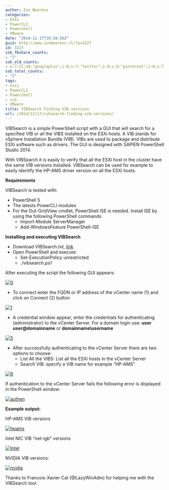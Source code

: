 ```yaml
---
author: Ivo Beerens
categories:
- ESXi
- PowerCLI
- Powershell
- VMware
date: "2014-12-17T10:28:56Z"
guid: http://www.ivobeerens.nl/?p=3227
id: 3227
ssb_fbshare_counts:
- "2"
ssb_old_counts:
- a:7:{s:10:"googleplus";i:0;s:7:"twitter";i:0;s:9:"pinterest";i:0;s:7:"fbshare";i:2;s:8:"linkedin";i:0;s:6:"reddit";i:0;s:6:"tumblr";i:0;}
ssb_total_counts:
- "2"
tags:
- esxi
- PowerCLI
- Powershell
- vib
- VMware
title: VIBSearch Finding VIB versions
url: /2014/12/17/vibsearch-finding-vib-versions/
---
```


VIBSearch is a simple PowerShell script with a GUI that will search for a specified VIB or all the VIBS installed on the ESXi hosts. A VIB stands for vSphere Installation Bundle (VIB). VIBs are used to package and distribute ESXi software such as drivers. The GUI is designed with SAPIEN PowerShell Studio 2014.

With VIBSearch it is easily to verify that all the ESXi host in the cluster have the same VIB versions installed. VIBSearch can be used for example to easily identify the HP-AMS driver version on all the ESXi hosts.

**Requirements**

VIBSearch is tested with:

- PowerShell 5
- The latests PowerCLI modules
- For the Out-GridView cmdlet, PowerShell ISE is needed. Install ISE by using the following PowerShell commands: 
    - Import-Module ServerManager
    - Add-WindowsFeature PowerShell-ISE

**Installing and executing VIBSearch**

- Download VIBSearch.txt, [link](https://www.dropbox.com/s/fevtlnlm3xdt0du/VIBSearch.ps1?dl=0)
- Open PowerShell and execute: 
    - Set-ExecutionPolicy unrestricted
    - ./vibsearch.ps1

After executing the script the following GUI appears:

[![0](http://localhost/wp-content/uploads/2014/12/01.png)](http://localhost/wp-content/uploads/2014/12/01.png)

- To connect enter the FQDN or IP address of the vCenter name (1) and click on Connect (2) button

[![1](http://localhost/wp-content/uploads/2014/12/11.png)](http://localhost/wp-content/uploads/2014/12/11.png)

- A credential window appear, enter the credentials for authenticating (administrator) to the vCenter Server. For a domain login use: **user user@domainname** or **domainname\\username**

[![5](http://localhost/wp-content/uploads/2014/12/5.png)](http://localhost/wp-content/uploads/2014/12/5.png)

- After successfully authenticating to the vCenter Server there are two options to choose: 
    - List All the VIBS: List all the ESXi hosts in the vCenter Server
    - Search VIB: specify a VIB name for example “HP-AMS”

[![6](http://localhost/wp-content/uploads/2014/12/6.png)](http://localhost/wp-content/uploads/2014/12/6.png)

If authentication to the vCenter Server fails the following error is displayed in the PowerShell window:

[![authen](http://localhost/wp-content/uploads/2014/12/authen.png)](http://localhost/wp-content/uploads/2014/12/authen.png)

**Example output:**

HP-AMS VIB versions

[![hpams](http://localhost/wp-content/uploads/2014/12/hpams.png)](http://localhost/wp-content/uploads/2014/12/hpams.png)

Intel NIC VIB “net-igb” versions

[![Intel](http://localhost/wp-content/uploads/2014/12/Intel.png)](http://localhost/wp-content/uploads/2014/12/Intel.png)

NVIDIA VIB versions:

[![nvidia](http://localhost/wp-content/uploads/2014/12/nvidia.png)](http://localhost/wp-content/uploads/2014/12/nvidia.png)

Thanks to Francois-Xavier Cat (@LazyWinAdm) for helping me with the VIBSearch tool.
